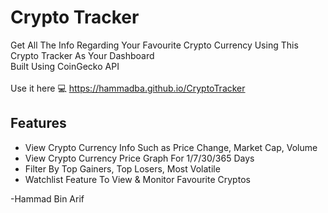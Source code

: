 # Crypto Tracker

Get All The Info Regarding Your Favourite Crypto Currency Using This Crypto Tracker As Your Dashboard<br />
Built Using CoinGecko API<br><br>
Use it here 💻 https://hammadba.github.io/CryptoTracker

## Features
* View Crypto Currency Info Such as Price Change, Market Cap, Volume
* View Crypto Currency Price Graph For 1/7/30/365 Days
* Filter By Top Gainers, Top Losers, Most Volatile
* Watchlist Feature To View & Monitor Favourite Cryptos 

-Hammad Bin Arif

